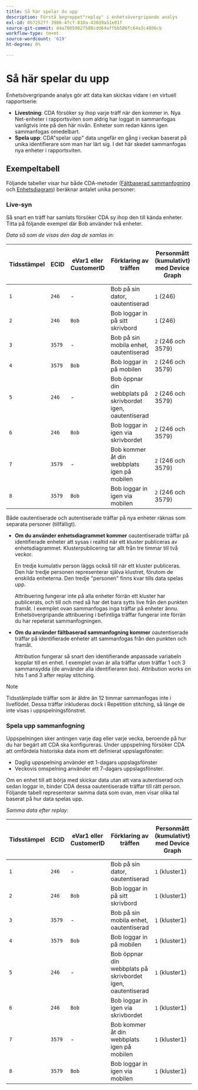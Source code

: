 ```yaml
---
title: Så här spelar du upp
description: Förstå begreppet"replay" i enhetsövergripande analys
exl-id: 0b7252ff-3986-4fcf-810a-438d9a51e01f
source-git-commit: d4a70859027508cdd64affbb506fc64a3c4806cb
workflow-type: tm+mt
source-wordcount: '619'
ht-degree: 0%

---
```


# Så här spelar du upp

Enhetsövergripande analys gör att data kan skickas vidare i en virtuell rapportserie:

* **Livestning**: CDA försöker sy ihop varje träff när den kommer in. Nya Net-enheter i rapportsviten som aldrig har loggat in sammanfogas vanligtvis inte på den här nivån. Enheter som redan känns igen sammanfogas omedelbart.
* **Spela upp**: CDA&quot;spelar upp&quot; data ungefär en gång i veckan baserat på unika identifierare som man har lärt sig. I det här skedet sammanfogas nya enheter i rapportsviten.

## Exempeltabell

Följande tabeller visar hur både CDA-metoder ([Fältbaserad sammanfogning](field-based-stitching.md) och [Enhetsdiagram](device-graph.md)) beräknar antalet unika personer:

### Live-syn

Så snart en träff har samlats försöker CDA sy ihop den till kända enheter. Titta på följande exempel där Bob använder två enheter.

*Data så som de visas den dag de samlas in:*

| Tidsstämpel | ECID | eVar1 eller CustomerID | Förklaring av träffen | Personmått (kumulativt) med Device Graph | Personmått (kumulativt) med fältbaserad sytning |
| --- | --- | --- | --- | --- | --- |
| `1` | `246` | - | Bob på sin dator, oautentiserad | `1` (246) | `1` (246) |
| `2` | `246` | `Bob` | Bob loggar in på sitt skrivbord | `1` (246) | `2` (246 och Bob) |
| `3` | `3579` | - | Bob på sin mobila enhet, oautentiserad | `2` (246 och 3579) | `3` (246, Bob och 3579) |
| `4` | `3579` | `Bob` | Bob loggar in på mobilen | `2` (246 och 3579) | `3` (246, Bob och 3579) |
| `5` | `246` | - | Bob öppnar din webbplats på skrivbordet igen, oautentiserad | `2` (246 och 3579) | `3` (246, Bob och 3579) |
| `6` | `246` | `Bob` | Bob loggar in igen via skrivbordet | `2` (246 och 3579) | `3` (246, Bob och 3579) |
| `7` | `3579` | - | Bob kommer åt din webbplats igen på mobilen | `2` (246 och 3579) | `3` (246, Bob och 3579) |
| `8` | `3579` | `Bob` | Bob loggar in igen via mobilen | `2` (246 och 3579) | `3` (246, Bob och 3579) |

Både oautentiserade och autentiserade träffar på nya enheter räknas som separata personer (tillfälligt).

* **Om du använder enhetsdiagrammet kommer** oautentiserade träffar på identifierade enheter att sysas i realtid när ett kluster publiceras av enhetsdiagrammet. Klusterpublicering tar allt från tre timmar till två veckor.

   En tredje kumulativ person läggs också till när ett kluster publiceras. Den här tredje personen representerar själva klustret, förutom de enskilda enheterna. Den tredje &quot;personen&quot; finns kvar tills data spelas upp.

   Attribuering fungerar inte på alla enheter förrän ett kluster har publicerats, och till och med så har det bara sytts live från den punkten framåt. I exemplet ovan sammanfogas inga träffar på enheter ännu. Enhetsövergripande attribuering i befintliga träffar fungerar inte förrän du har repeterat sammanfogningen.
* **Om du använder fältbaserad sammanfogning kommer** oautentiserade träffar på identifierade enheter att sammanfogas från den punkten och framåt.

   Attribution fungerar så snart den identifierande anpassade variabeln kopplar till en enhet. I exemplet ovan är alla träffar utom träffar 1 och 3 sammansydda (de använder alla identifieraren `Bob`). Attribution works on hits 1 and 3 after replay stitching.

>[!NOTE]
>
>Tidsstämplade träffar som är äldre än 12 timmar sammanfogas inte i liveflödet. Dessa träffar inkluderas dock i Repetition stitching, så länge de inte visas i uppspelningsfönstret.

### Spela upp sammanfogning

Uppspelningen sker antingen varje dag eller varje vecka, beroende på hur du har begärt att CDA ska konfigureras. Under uppspelning försöker CDA att omfördela historiska data inom ett definierat uppslagsfönster:

* Daglig uppspelning använder ett 1-dagars uppslagsfönster
* Veckovis omspelning använder ett 7-dagars uppslagsfönster.

Om en enhet till att börja med skickar data utan att vara autentiserad och sedan loggar in, binder CDA dessa oautentiserade träffar till rätt person. Följande tabell representerar samma data som ovan, men visar olika tal baserat på hur data spelas upp.

*Samma data efter replay:*

| Tidsstämpel | ECID | eVar1 eller CustomerID | Förklaring av träffen | Personmått (kumulativt) med Device Graph | Personmått (kumulativt) med fältbaserad sytning |
| --- | --- | --- | --- | --- | --- |
| `1` | `246` | - | Bob på sin dator, oautentiserad | `1` (kluster1) | `1` (Bob) |
| `2` | `246` | `Bob` | Bob loggar in på sitt skrivbord | `1` (kluster1) | `1` (Bob) |
| `3` | `3579` | - | Bob på sin mobila enhet, oautentiserad | `1` (kluster1) | `1` (Bob) |
| `4` | `3579` | `Bob` | Bob loggar in på mobilen | `1` (kluster1) | `1` (Bob) |
| `5` | `246` | - | Bob öppnar din webbplats på skrivbordet igen, oautentiserad | `1` (kluster1) | `1` (Bob) |
| `6` | `246` | `Bob` | Bob loggar in igen via skrivbordet | `1` (kluster1) | `1` (Bob) |
| `7` | `3579` | - | Bob kommer åt din webbplats igen på mobilen | `1` (kluster1) | `1` (Bob) |
| `8` | `3579` | `Bob` | Bob loggar in igen via mobilen | `1` (kluster1) | `1` (Bob) |
